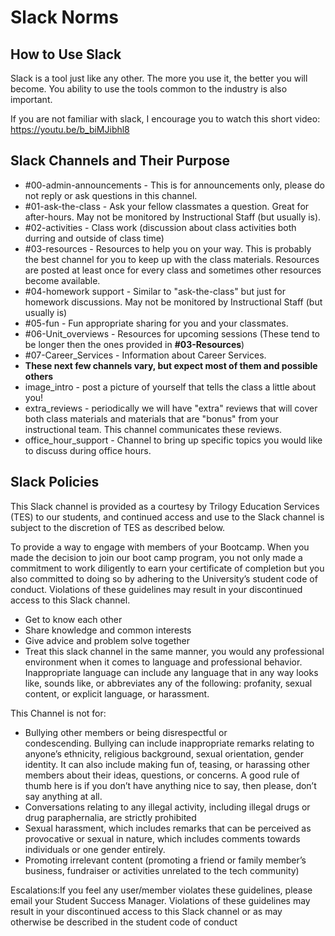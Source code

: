 # Slack Norms

## How to Use Slack
Slack is a tool just like any other. The more you use it, the better you will become. You ability to use the tools common to the industry is also important. 

If you are not familiar with slack, I encourage you to watch this short video: https://youtu.be/b_biMJibhl8

## Slack Channels and Their Purpose
- #00-admin-announcements - This is for announcements only, please do not reply or ask questions in this channel.
- #01-ask-the-class - Ask your fellow classmates a question. Great for after-hours. May not be monitored by Instructional Staff (but usually is).
- #02-activities - Class work (discussion about class activities both durring and outside of class time)
- #03-resources - Resources to help you on your way.  This is probably the best channel for you to keep up with the class materials.  Resources are posted at least once for every class and sometimes other resources become available.
- #04-homework support - Similar to "ask-the-class" but just for homework discussions.  May not be monitored by Instructional Staff (but usually is)
- #05-fun - Fun appropriate sharing for you and your classmates.
- #06-Unit_overviews - Resources for upcoming sessions (These tend to be longer then the ones provided in **#03-Resources**)
- #07-Career_Services - Information about Career Services.
- **These next few channels vary, but expect most of them and possible others**
- image_intro - post a picture of yourself that tells the class a little about you!
- extra_reviews - periodically we will have "extra" reviews that will cover both class materials and materials that are "bonus" from your instructional team.  This channel communicates these reviews.
- office_hour_support - Channel to bring up specific topics you would like to discuss during office hours.
  

## Slack Policies
This Slack channel is provided as a courtesy by Trilogy Education Services (TES) to our students, and continued access and use to the Slack channel is subject to the discretion of TES as described below. 

To provide a way to engage with members of your Bootcamp. When you made the decision to join our boot camp program, you not only made a commitment to work diligently to earn your certificate of completion but you also committed to doing so by adhering to the University’s student code of conduct. Violations of these guidelines may result in your discontinued access to this Slack channel.
 - Get to know each other
 - Share knowledge and common interests
 - Give advice and problem solve together
 - Treat this slack channel in the same manner, you would any professional environment when it comes to language and professional behavior. Inappropriate language can include any language that in any way looks like, sounds like, or abbreviates any of the following: profanity, sexual content, or explicit language, or harassment.
  
This Channel is not for:
 - Bullying other members or being disrespectful or condescending. Bullying can include inappropriate remarks relating to anyone’s ethnicity, religious background, sexual orientation, gender identity. It can also include making fun of, teasing, or harassing other members about their ideas, questions, or concerns. A good rule of thumb here is if you don’t have anything nice to say, then please, don’t say anything at all.
 - Conversations relating to any illegal activity, including illegal drugs or drug paraphernalia, are strictly prohibited
 - Sexual harassment, which includes remarks that can be perceived as provocative or sexual in nature, which includes comments towards individuals or one gender entirely.
 - Promoting irrelevant content (promoting a friend or family member’s business, fundraiser or activities unrelated to the tech community)


Escalations:If you feel any user/member violates these guidelines, please email your Student Success Manager. Violations of these guidelines may result in your discontinued access to this Slack channel or as may otherwise be described in the student code of conduct
